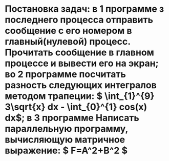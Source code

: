# Постановка задач: в 1 программе з последнего процесса отправить сообщение с его номером в главный(нулевой) процесс. Прочитать сообщение в главном процессе и вывести его на экран; во 2 программе посчитать разность следующих интегралов методом трапеции: $ \int_{1}^{9} 3\sqrt{x} dx - \int_{0}^{1} cos(x) dx$; в 3 программе Написать параллельную программу, вычисляющую матричное выражение: $ F=A^2+B^2 $
